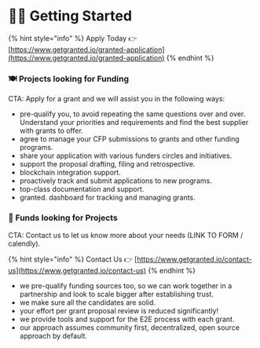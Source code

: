 # 👨🚀 Getting Started

{% hint style="info" %}
Apply Today 👉 [https://www.getgranted.io/granted-application](https://www.getgranted.io/granted-application)
{% endhint %}

### 🍽️ Projects looking for Funding

CTA: Apply for a grant and we will assist you in the following ways:

* pre-qualify you, to avoid repeating the same questions over and over. Understand your priorities and requirements and find the best supplier with grants to offer.
* agree to manage your CFP submissions to grants and other funding programs.
* share your application with various funders circles and initiatives.
* support the proposal drafting, filing and retrospective.
* blockchain integration support.
* proactively track and submit applications to new programs.
* top-class documentation and support.
* granted. dashboard for tracking and managing grants.

### 🌱 Funds looking for Projects

CTA: Contact us to let us know more about your needs (LINK TO FORM / calendly).

{% hint style="info" %}
Contact Us 👉 [https://www.getgranted.io/contact-us](https://www.getgranted.io/contact-us)
{% endhint %}

* we pre-qualify funding sources too, so we can work together in a partnership and look to scale bigger after establishing trust.
* we make sure all the candidates are solid.
* your effort per grant proposal review is reduced significantly!
* we provide tools and support for the E2E process with each grant.&#x20;
* our approach assumes community first, decentralized, open source approach by default.

